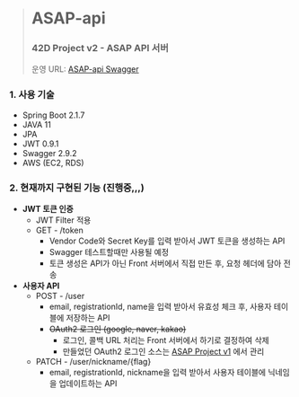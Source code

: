 > # ASAP-api
> ### 42D Project v2 - ASAP API 서버
> 운영 URL: [ASAP-api Swagger](http://ec2-52-78-162-180.ap-northeast-2.compute.amazonaws.com:8080/swagger-ui.html)

### 1. 사용 기술
  * Spring Boot 2.1.7
  * JAVA 11
  * JPA
  * JWT 0.9.1
  * Swagger 2.9.2
  * AWS (EC2, RDS)

### 2. 현재까지 구현된 기능 (진행중,,,)
* **JWT 토큰 인증**
    * JWT Filter 적용
    * GET - /token
        * Vendor Code와 Secret Key를 입력 받아서 JWT 토큰을 생성하는 API
        * Swagger 테스트할때만 사용될 예정
        * 토큰 생성은 API가 아닌 Front 서버에서 직접 만든 후, 요청 헤더에 담아 전송
* **사용자 API**
    * POST - /user
        * email, registrationId, name을 입력 받아서 유효성 체크 후, 사용자 테이블에 저장하는 API
        * ~~OAuth2 로그인 (google, naver, kakao)~~
            * 로그인, 콜백 URL 처리는 Front 서버에서 하기로 결정하여 삭제
            * 만들었던 OAuth2 로그인 소스는 [ASAP Project v1](https://github.com/hyot88/ASAP) 에서 관리
    * PATCH - /user/nickname/{flag}
        * email, registrationId, nickname을 입력 받아서 사용자 테이블에 닉네임을 업데이트하는 API
